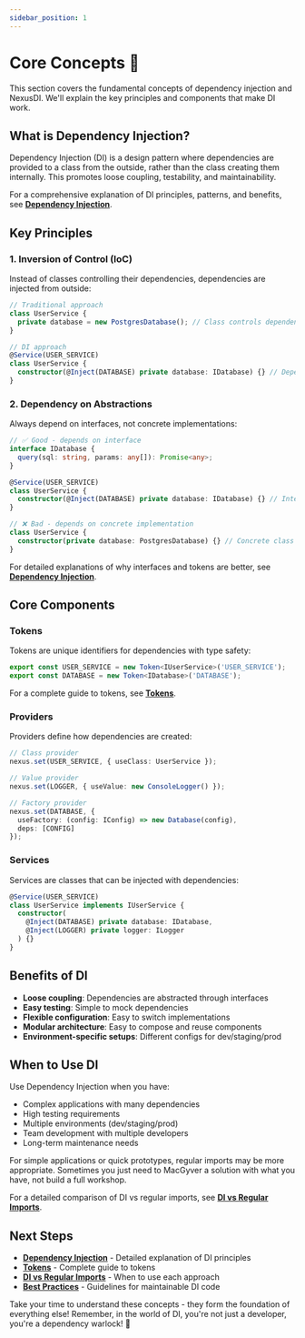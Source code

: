 ```yaml
---
sidebar_position: 1
---
```


# Core Concepts 🧠

This section covers the fundamental concepts of dependency injection and NexusDI. We'll explain the key principles and components that make DI work.

## What is Dependency Injection?

Dependency Injection (DI) is a design pattern where dependencies are provided to a class from the outside, rather than the class creating them internally. This promotes loose coupling, testability, and maintainability.

For a comprehensive explanation of DI principles, patterns, and benefits, see **[Dependency Injection](./dependency-injection.md)**.

## Key Principles

### 1. Inversion of Control (IoC)

Instead of classes controlling their dependencies, dependencies are injected from outside:

```typescript
// Traditional approach
class UserService {
  private database = new PostgresDatabase(); // Class controls dependencies
}

// DI approach
@Service(USER_SERVICE)
class UserService {
  constructor(@Inject(DATABASE) private database: IDatabase) {} // Dependencies injected
}
```

### 2. Dependency on Abstractions

Always depend on interfaces, not concrete implementations:

```typescript
// ✅ Good - depends on interface
interface IDatabase {
  query(sql: string, params: any[]): Promise<any>;
}

@Service(USER_SERVICE)
class UserService {
  constructor(@Inject(DATABASE) private database: IDatabase) {} // Interface-based
}

// ❌ Bad - depends on concrete implementation
class UserService {
  constructor(private database: PostgresDatabase) {} // Concrete class
}
```

For detailed explanations of why interfaces and tokens are better, see **[Dependency Injection](./dependency-injection.md)**.

## Core Components

### Tokens

Tokens are unique identifiers for dependencies with type safety:

```typescript
export const USER_SERVICE = new Token<IUserService>('USER_SERVICE');
export const DATABASE = new Token<IDatabase>('DATABASE');
```

For a complete guide to tokens, see **[Tokens](./tokens.md)**.

### Providers

Providers define how dependencies are created:

```typescript
// Class provider
nexus.set(USER_SERVICE, { useClass: UserService });

// Value provider
nexus.set(LOGGER, { useValue: new ConsoleLogger() });

// Factory provider
nexus.set(DATABASE, {
  useFactory: (config: IConfig) => new Database(config),
  deps: [CONFIG]
});
```

### Services

Services are classes that can be injected with dependencies:

```typescript
@Service(USER_SERVICE)
class UserService implements IUserService {
  constructor(
    @Inject(DATABASE) private database: IDatabase,
    @Inject(LOGGER) private logger: ILogger
  ) {}
}
```

## Benefits of DI

- **Loose coupling**: Dependencies are abstracted through interfaces
- **Easy testing**: Simple to mock dependencies
- **Flexible configuration**: Easy to switch implementations
- **Modular architecture**: Easy to compose and reuse components
- **Environment-specific setups**: Different configs for dev/staging/prod

## When to Use DI

Use Dependency Injection when you have:
- Complex applications with many dependencies
- High testing requirements
- Multiple environments (dev/staging/prod)
- Team development with multiple developers
- Long-term maintenance needs

For simple applications or quick prototypes, regular imports may be more appropriate. Sometimes you just need to MacGyver a solution with what you have, not build a full workshop.

For a detailed comparison of DI vs regular imports, see **[DI vs Regular Imports](./di-vs-imports.md)**.

## Next Steps

- **[Dependency Injection](./dependency-injection.md)** - Detailed explanation of DI principles
- **[Tokens](./tokens.md)** - Complete guide to tokens
- **[DI vs Regular Imports](./di-vs-imports.md)** - When to use each approach
- **[Best Practices](./best-practices.md)** - Guidelines for maintainable DI code

Take your time to understand these concepts - they form the foundation of everything else! Remember, in the world of DI, you're not just a developer, you're a dependency warlock! 🌱 